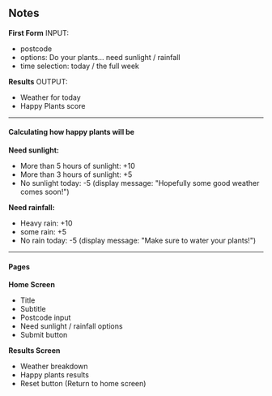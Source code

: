 ## Notes

**First Form**
INPUT:

- postcode
- options: Do your plants... need sunlight / rainfall
- time selection: today / the full week

**Results**
OUTPUT:

- Weather for today
- Happy Plants score

---

#### Calculating how happy plants will be

**Need sunlight:**

- More than 5 hours of sunlight: +10
- More than 3 hours of sunlight: +5
- No sunlight today: -5 (display message: "Hopefully some good weather comes soon!")

**Need rainfall:**

- Heavy rain: +10
- some rain: +5
- No rain today: -5 (display message: "Make sure to water your plants!")

---

#### Pages

**Home Screen**

- Title
- Subtitle
- Postcode input
- Need sunlight / rainfall options
- Submit button

**Results Screen**

- Weather breakdown
- Happy plants results
- Reset button (Return to home screen)
